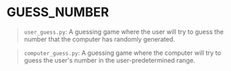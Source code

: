 # GUESS_NUMBER

> `user_guess.py`: A guessing game where the user will try to guess the number that the computer has randomly generated.

> `computer_guess.py`: A guessing game where the computer will try to guess the user's number in the user-predetermined range.